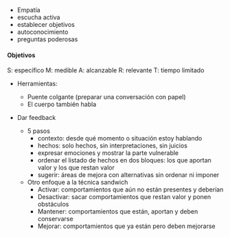 - Empatía
- escucha activa
- establecer objetivos
- autoconocimiento
- preguntas poderosas

#### Objetivos
S: específico
M: medible
A: alcanzable
R: relevante
T: tiempo limitado


- Herramientas:
	- Puente colgante (preparar una conversación con papel)
	- El cuerpo también habla

- Dar feedback
	- 5 pasos
		- contexto: desde qué momento o situación estoy hablando
		- hechos: solo hechos, sin interpretaciones, sin juicios
		- expresar emociones y mostrar la parte vulnerable
		- ordenar el listado de hechos en dos bloques: los que aportan valor y los que restan valor
		- sugerir: áreas de mejora con alternativas sin ordenar ni imponer
	- Otro enfoque a la técnica sandwich
		- Activar: comportamientos que aún no están presentes y deberían 
		- Desactivar: sacar comportamientos que restan valor y ponen obstáculos
		- Mantener: comportamientos que están, aportan y deben conservarse
		- Mejorar: comportamientos que ya están pero deben mejorarse